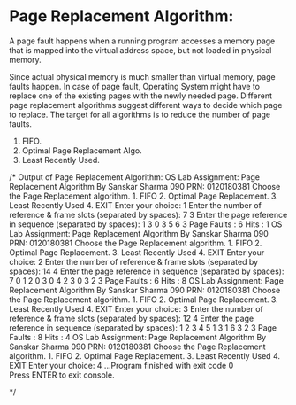 # Page Replacement Algorithm: 
A page fault happens when a running program accesses a memory page that is mapped into the virtual address space, but not loaded in physical memory.

Since actual physical memory is much smaller than virtual memory, page faults happen. In case of page fault, Operating System might have to replace one of the existing pages with the newly needed page. Different page replacement algorithms suggest different ways to decide which page to replace. The target for all algorithms is to reduce the number of page faults.
1. FIFO.
2. Optimal Page Replacement Algo.
3. Least Recently Used.

/*
Output of Page Replacement Algorithm:
		OS Lab Assignment: Page Replacement Algorithm
			By Sanskar Sharma 090
			   PRN: 0120180381
	Choose the Page Replacement algorithm.
		1. FIFO
		2. Optimal Page Replacement.
		3. Least Recently Used
		4. EXIT
		Enter your choice: 1
			Enter the number of reference & frame slots (separated by spaces): 7 3
			Enter the page reference in sequence (separated by spaces): 
			  1 3 0 3 5 6 3
	Page Faults : 6
	Hits        : 1
		OS Lab Assignment: Page Replacement Algorithm
			By Sanskar Sharma 090
			   PRN: 0120180381
	Choose the Page Replacement algorithm.
		1. FIFO
		2. Optimal Page Replacement.
		3. Least Recently Used
		4. EXIT
		Enter your choice: 2
			Enter the number of reference & frame slots (separated by spaces): 14 4
			Enter the page reference in sequence (separated by spaces): 
			  7 0 1 2 0 3 0 4 2 3 0 3 2 3
	Page Faults : 6
	Hits        : 8
		OS Lab Assignment: Page Replacement Algorithm
			By Sanskar Sharma 090
			   PRN: 0120180381
	Choose the Page Replacement algorithm.
		1. FIFO
		2. Optimal Page Replacement.
		3. Least Recently Used
		4. EXIT
		Enter your choice: 3
			Enter the number of reference & frame slots (separated by spaces): 12 4
			Enter the page reference in sequence (separated by spaces): 
			  1 2 3 4 5 1 3 1 6 3 2 3
	Page Faults : 8
	Hits        : 4
		OS Lab Assignment: Page Replacement Algorithm
			By Sanskar Sharma 090
			   PRN: 0120180381
	Choose the Page Replacement algorithm.
		1. FIFO
		2. Optimal Page Replacement.
		3. Least Recently Used
		4. EXIT
		Enter your choice: 4
...Program finished with exit code 0                                                                                                            
Press ENTER to exit console. 
 
*/
